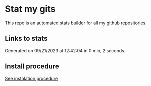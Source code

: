 # Stat my gits

This repo is an automated stats builder for all my github repositories.

## Links to stats


Generated on 09/21/2023 at 12:42:04 in 0 min, 2 seconds.

## Install procedure

[See instalation procedure](./src/install.md)
